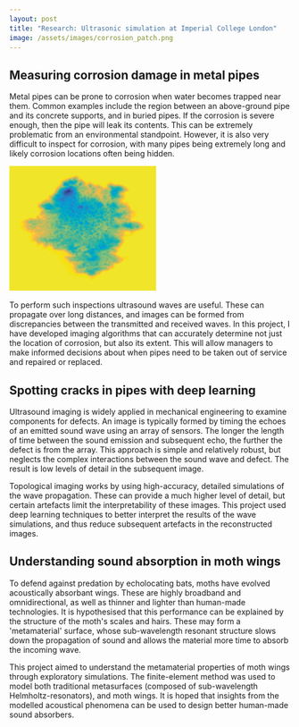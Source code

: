 ```yaml
---
layout: post
title: "Research: Ultrasonic simulation at Imperial College London"
image: /assets/images/corrosion_patch.png
---
```


## Measuring corrosion damage in metal pipes

Metal pipes can be prone to corrosion when water becomes trapped near them. Common examples include the region between an above-ground pipe and its concrete supports, and in buried pipes. If the corrosion is severe enough, then the pipe will leak its contents. This can be extremely problematic from an environmental standpoint. However, it is also very difficult to inspect for corrosion, with many pipes being extremely long and likely corrosion locations often being hidden.

![](/assets/images/corrosion_patch.png)

To perform such inspections ultrasound waves are useful. These can propagate over long distances, and images can be formed from discrepancies between the transmitted and received waves. In this project, I have developed imaging algorithms that can accurately determine not just the location of corrosion, but also its extent. This will allow managers to make informed decisions about when pipes need to be taken out of service and repaired or replaced.

## Spotting cracks in pipes with deep learning

Ultrasound imaging is widely applied in mechanical engineering to examine components for defects. An image is typically formed by timing the echoes of an emitted sound wave using an array of sensors. The longer the length of time between the sound emission and subsequent echo, the further the defect is from the array. This approach is simple and relatively robust, but neglects the complex interactions between the sound wave and defect. The result is low levels of detail in the subsequent image.

Topological imaging works by using high-accuracy, detailed simulations of the wave propagation. These can provide a much higher level of detail, but certain artefacts limit the interpretability of these images. This project used deep learning techniques to better interpret the results of the wave simulations, and thus reduce subsequent artefacts in the reconstructed images.

## Understanding sound absorption in moth wings

To defend against predation by echolocating bats, moths have evolved acoustically absorbant wings. These are highly broadband and omnidirectional, as well as thinner and lighter than human-made technologies. It is hypothesised that this performance can be explained by the structure of the moth's scales and hairs. These may form a 'metamaterial' surface, whose sub-wavelength resonant structure slows down the propagation of sound and allows the material more time to absorb the incoming wave.

This project aimed to understand the metamaterial properties of moth wings through exploratory simulations. The finite-element method was used to model both traditional metasurfaces (composed of sub-wavelength Helmholtz-resonators), and moth wings. It is hoped that insights from the modelled acoustical phenomena can be used to design better human-made sound absorbers.
